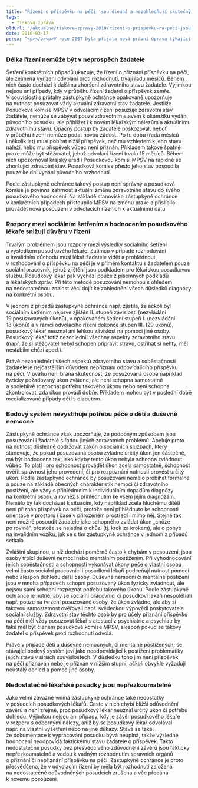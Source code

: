 ```yaml
---
title: "Řízení o příspěvku na péči jsou dlouhá a nezohledňují skutečný stav žadatele"
tags:
  - Tisková zpráva
oldUrl: "/aktualne/tiskove-zpravy-2010/rizeni-o-prispevku-na-peci-jsou-dlouha-a-nezohlednuji-skutecny-stav-zadatele"
date: 2010-03-17
perex: "<p></p><p>V roce 2007 byla přijata nová právní úprava týkající se příspěvku na péči. Od tohoto roku stížností k ochránci přibývá a zcela jednoznačně mezi nimi převládají stížnosti na průtahy v řízení a na problémy související s posuzováním stupně závislosti na péči. Podle informací z MPSV evidovaly Posudkové komise MPSV k 31. 5. 2009 celkem 2482 případů, které nebyly projednány ve lhůtě. Ministerstvu se sice od roku 2008 podařilo počet nevyřízených žádostí výrazně snížit, přesto nejsou plněny zákonné lhůty a zejména řízení v gesci ČSSZ (na straně posudkových lékařů) jsou v průtazích.</p>"
---
```


<!-- imported from the old website -->

<h3>Délka řízení nemůže být v neprospěch žadatele</h3><p>Šetření konkrétních případů ukazuje, že řízení o přiznání příspěvku na péči, ale zejména vyřízení odvolání proti rozhodnutí, trvají řadu měsíců. Během nich často dochází k dalšímu zhoršení zdravotního stavu žadatele. Výjimkou nejsou ani případy, kdy v průběhu řízení žadatel o příspěvek zemře. V souvislosti s průtahy zástupkyně ochránce opakovaně upozorňuje na nutnost posuzovat vždy aktuální zdravotní stav žadatele. Jestliže Posudková komise MPSV v odvolacím řízení posuzuje zdravotní stav žadatele, nemůže se zabývat pouze zdravotním stavem k okamžiku vydání původního posudku, ale přihlížet i k novým lékařským nálezům a aktuálnímu zdravotnímu stavu. Opačný postup by žadatele poškozoval, neboť v průběhu řízení nemůže podat novou žádost. Po tu dobu (řada měsíců i několik let) musí pobírat nižší příspěvek, než mu vzhledem k jeho stavu náleží, nebo mu příspěvek vůbec není přiznán. Příkladem takové špatné praxe může být stěžovatel, jehož odvolací řízení trvalo 15 měsíců. Během nich upozorňoval krajský úřad i Posudkovou komisi MPSV na rapidně se zhoršující zdravotní stav. Posudková komise přesto jeho stav posoudila pouze ke dni vydání původního rozhodnutí. </p><p>Podle zástupkyně ochránce takový postup není správný a posudková komise je povinna zahrnout aktuální změnu zdravotního stavu do svého posudkového hodnocení. Na základě stanoviska zástupkyně ochránce v konkrétních případech přistoupilo MPSV na změnu praxe a přislíbilo provádět nová posouzení v odvolacích řízeních k aktuálnímu datu</p><h3>Rozpory mezi sociálním šetřením a hodnocením posudkového lékaře snižují důvěru v řízení</h3><p>Trvalým problémem jsou rozpory mezi výsledky sociálního šetření a výsledkem posudkového lékaře. Zatímco v případě rozhodování o invalidním důchodu musí lékař žadatele vidět a prohlédnout, v rozhodování o příspěvku na péči je v přímém kontaktu s žadatelem pouze sociální pracovník, jehož zjištění jsou podkladem pro lékařskou posudkovou službu. Posudkový lékař pak vychází pouze z písemných podkladů a lékařských zpráv. Při této metodě posuzování nemohou s ohledem na nedostatečnou znalost věci dojít ke zohlednění všech důsledků diagnózy na konkrétní osobu. </p><p>V jednom z případů zástupkyně ochránce např. zjistila, že ačkoli byl sociálním šetřením nejprve zjištěn II. stupeň závislosti (nezvládání 19 posuzovaných úkonů), v opakovaném šetření stupeň I. (nezvládání 18 úkonů) a v rámci odvolacího řízení dokonce stupeň III. (29 úkonů), posudkový lékař neuznal ani lehkou závislost na pomoci jiné osoby. Posudkový lékař totiž nezohlednil všechny aspekty zdravotního stavu (např. že si stěžovatel nebyl schopen připravit stravu, ostříhat si nehty, měl nestabilní chůzi apod.). </p><p>Právě nezohlednění všech aspektů zdravotního stavu a soběstačnosti žadatele je nejčastějším důvodem nepřiznání odpovídajícího příspěvku na péči. V úvahu není brána skutečnost, že posuzovaná osoba například fyzicky požadovaný úkon zvládne, ale není schopna samostatně a spolehlivě rozpoznat potřebu takového úkonu nebo není schopna zkontrolovat, zda úkon provádí dobře. Příkladem mohou být v poslední době medializované případy dětí s diabetem.</p><h3>Bodový systém nevystihuje potřebu péče o děti a duševně nemocné</h3><p>Zástupkyně ochránce však upozorňuje, že podobným způsobem jsou posuzováni i žadatelé s řadou jiných zdravotních problémů. Apeluje proto na nutnost důsledně dodržovat zákon o sociálních službách, který stanovuje, že pokud posuzovaná osoba zvládne určitý úkon jen částečně, má být hodnocena tak, jako kdyby tento úkon nebyla schopna zvládnout vůbec. To platí i pro schopnost provádět úkon zcela samostatně, schopnost ověřit správnost jeho provedení, či pro rozpoznání nutnosti provést určitý úkon. Podle zástupkyně ochránce by posuzování nemělo probíhat formálně a pouze na základě obecných charakteristik nemoci či zdravotního postižení, ale vždy s přihlédnutím k individuálním dopadům diagnózy na konkrétní osobu a rovněž s přihlédnutím ke všem jejím diagnózám. Nemělo by tak docházet k situacím, kdy například zcela hluchému dítěti není přiznán příspěvek na péči, protože není přihlédnuto ke schopnosti orientace v prostoru i čase v přirozeném prostředí i mimo něj. Stejně tak není možné posoudit žadatele jako schopného zvládat úkon „chůze po rovině“, přestože se nejedná o chůzi (tj. krok za krokem), ale o pohyb na invalidním vozíku, jak se s tím zástupkyně ochránce v jednom z případů setkala.</p><p>Zvláštní skupinou, u níž dochází poměrně často k chybám v posouzení, jsou osoby trpící duševní nemocí nebo mentálním postižením. Při vyhodnocování jejich soběstačnosti a schopnosti vykonávat úkony péče o vlastní osobu velmi často sociální pracovníci i posudkoví lékaři podceňují nutnost pomoci nebo alespoň dohledu další osoby. Duševně nemocní či mentálně postižení jsou v mnoha případech schopni posuzovaný úkon fyzicky zvládnout, ale nejsou sami schopni rozpoznat potřebu takového úkonu. Podle zástupkyně ochránce je nutné, aby se sociální pracovníci či posudkoví lékaři nespoléhali např. pouze na tvrzení posuzované osoby, že úkon zvládne, ale aby si takovou samostatnost ověřovali např. svědeckou výpovědí poskytovatele sociální služby. Zdravotní stav těchto osob by pro účely přiznání příspěvku na péči měl vždy posuzovat lékař s atestací z psychiatrie a psychiatr by také měl být členem posudkové komise MPSV, alespoň pokud se takový žadatel o příspěvek proti rozhodnutí odvolá.</p><p>Právě v případě dětí a duševně nemocných, či mentálně postižených, se stávající bodový systém jeví jako neodpovídající k postižení problematiky jejich stavu v širších souvislostech. V důsledku toho jim není příspěvek na péči přiznáván nebo je přiznán v nižším stupni, ačkoli obvykle vyžadují neustálý dohled a pomoc jiné osoby.</p><h3>Nedostatečné lékařské posudky jsou nepřezkoumatelné</h3><p>Jako velmi závažné vnímá zástupkyně ochránce také nedostatky v posudcích posudkových lékařů. Často v nich chybí bližší odůvodnění závěrů a není zřejmé, proč posudkový lékař neuznal určitý úkon či potřebu dohledu. Výjimkou nejsou ani případy, kdy je závěr posudkového lékaře v rozporu s odbornými nálezy, aniž by se posudkový lékař odvolával např. na vlastní vyšetření nebo na jiné důkazy. Stává se také, že dokumentace k vypracování posudku bývá neúplná, takže výsledné hodnocení neodpovídá faktickému stavu žadatele o příspěvek. Takto nedostatečné posudky bez přesvědčivého zdůvodnění závěrů jsou fakticky nepřezkoumatelné a vedou k vadným rozhodnutím správních orgánů o přiznání či nepřiznání příspěvku na péči. Zástupkyně ochránce je proto přesvědčena, že v odvolacím řízení by měla být rozhodnutí založená na nedostatečně odůvodněných posudcích zrušena a věc předána k novému posouzení.</p>
